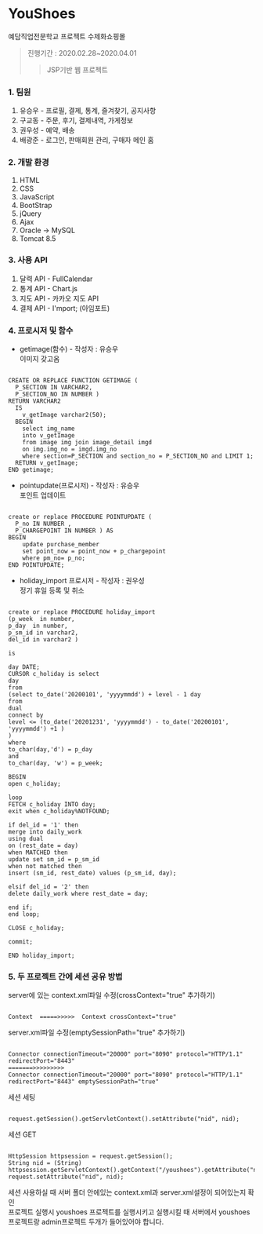 # YouShoes
예담직업전문학교 프로젝트 수제화쇼핑몰
> 진행기간 : 2020.02.28~2020.04.01
>> JSP기반 웹 프로젝트

### 1. 팀원
1. 유승우 - 프로필, 결제, 통계, 즐겨찾기, 공지사항 
2. 구교동 - 주문, 후기, 결제내역, 가게정보
3. 권우성 - 예약, 배송 
4. 배광준 - 로그인, 판매회원 관리, 구매자 메인 홈


### 2. 개발 환경
1. HTML
2. CSS
3. JavaScript
4. BootStrap
5. jQuery
6. Ajax
7. Oracle -> MySQL
8. Tomcat 8.5


### 3. 사용 API
1. 달력 API - FullCalendar
2. 통계 API - Chart.js
3. 지도 API - 카카오 지도 API 
4. 결제 API - I'mport; (아임포트)  

### 4. 프로시저 및 함수
* getimage(함수) - 작성자 : 유승우   
이미지 갖고옴
<pre><code>
CREATE OR REPLACE FUNCTION GETIMAGE (
  P_SECTION IN VARCHAR2, 
  P_SECTION_NO IN NUMBER ) 
RETURN VARCHAR2
  IS
    v_getImage varchar2(50);
  BEGIN  
    select img_name 
    into v_getImage 
    from image img join image_detail imgd 
    on img.img_no = imgd.img_no 
    where section=P_SECTION and section_no = P_SECTION_NO and LIMIT 1;
  RETURN v_getImage;
END getimage;
</code></pre>

* pointupdate(프로시저) - 작성자 : 유승우   
포인트 업데이트 
<pre><code>
create or replace PROCEDURE POINTUPDATE (
  P_no IN NUMBER , 
  P_CHARGEPOINT IN NUMBER ) AS
BEGIN
    update purchase_member 
    set point_now = point_now + p_chargepoint
    where pm_no= p_no;     
END POINTUPDATE;
</code></pre>

* holiday_import 프로시저 - 작성자 : 권우성   
정기 휴일 등록 및 취소
<pre><code>
create or replace PROCEDURE holiday_import
(p_week  in number,
p_day  in number,
p_sm_id in varchar2,
del_id in varchar2 )

is

day DATE;
CURSOR c_holiday is select 
day
from
(select to_date('20200101', 'yyyymmdd') + level - 1 day
from
dual
connect by 
level <= (to_date('20201231', 'yyyymmdd') - to_date('20200101', 'yyyymmdd') +1 )
)
where
to_char(day,'d') = p_day
and
to_char(day, 'w') = p_week;

BEGIN
open c_holiday;

loop
FETCH c_holiday INTO day;
exit when c_holiday%NOTFOUND;

if del_id = '1' then 
merge into daily_work
using dual
on (rest_date = day)
when MATCHED then
update set sm_id = p_sm_id
when not matched then
insert (sm_id, rest_date) values (p_sm_id, day);

elsif del_id = '2' then
delete daily_work where rest_date = day;

end if;
end loop;

CLOSE c_holiday;

commit;

END holiday_import;
</code></pre>

### 5. 두 프로젝트 간에 세션 공유 방법   
server에 있는 context.xml파일 수정(crossContext="true" 추가하기)    
<pre><code>
Context  =====>>>>>  Context crossContext="true"
</code></pre>    

server.xml파일 수정(emptySessionPath="true" 추가하기)
<pre><code>
Connector connectionTimeout="20000" port="8090" protocol="HTTP/1.1" redirectPort="8443"      
=======>>>>>>>>>         
Connector connectionTimeout="20000" port="8090" protocol="HTTP/1.1" redirectPort="8443" emptySessionPath="true"           
</code></pre>     

세션 세팅
<pre><code>
request.getSession().getServletContext().setAttribute("nid", nid);    
</code></pre>

세션 GET
<pre><code>
HttpSession httpsession = request.getSession();
String nid = (String) httpsession.getServletContext().getContext("/youshoes").getAttribute("nid");	
request.setAttribute("nid", nid);
</code></pre>

세션 사용하실 때 서버 폴더 안에있는 context.xml과 server.xml설정이 되어있는지 확인         
프로젝트 실행시 youshoes 프로젝트를 실행시키고 실행시킬 때 서버에서 youshoes프로젝트랑 admin프로젝트 두개가 들어있어야 합니다.


